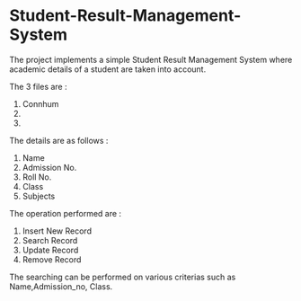 # Student-Result-Management-System

The project implements a simple Student Result Management System where academic details of a student are taken into account.

The 3 files are : 
1. Connhum
2.
3.

The details are as follows : 
1. Name 
2. Admission No.
3. Roll No.
4. Class
5. Subjects

The operation performed are :
1. Insert New Record
2. Search Record
3. Update Record
4. Remove Record

The searching can be performed on various criterias such as Name,Admission_no, Class.
